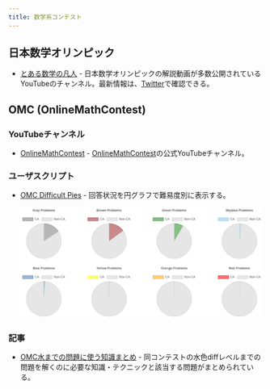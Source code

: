 ```yaml
---
title: 数学系コンテスト
---
```


## 日本数学オリンピック

- [とある数学の凡人](https://www.youtube.com/c/toaru_math/featured) - 日本数学オリンピックの解説動画が多数公開されているYouTubeのチャンネル。最新情報は、[Twitter](https://twitter.com/toaru_math_bot)で確認できる。

## OMC (OnlineMathContest)

### YouTubeチャンネル

- [OnlineMathContest](https://www.youtube.com/channel/UC7s9Bwj4fUN_WhoahHBI1cg) - [OnlineMathContest](https://onlinemathcontest.com/)の公式YouTubeチャンネル。

### ユーザスクリプト

- [OMC Difficult Pies](https://greasyfork.org/ja/scripts/537420-omc-difficult-pies) - 回答状況を円グラフで難易度別に表示する。

    <div align="center">
      <img loading="lazy" src="../../images/related_contest_sites/omc/omc_difficult_pies.png" alt="omc difficult pies">
    </div>

### 記事

- [OMC水までの問題に使う知識まとめ](https://note.com/orangekid1210/n/nfab310b51ec3) - 同コンテストの水色diffレベルまでの問題を解くのに必要な知識・テクニックと該当する問題がまとめられている。
